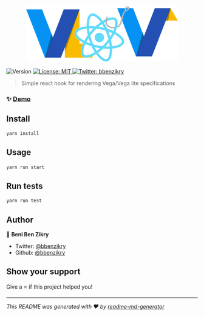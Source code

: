 <!-- <h1 align="center">useVega 👋</h1> -->
<center>
<img style="max-width:400px" src="./hooks-vega.png">
</center>
<p>
  <img alt="Version" src="https://img.shields.io/badge/version-0.1.0-blue.svg?cacheSeconds=2592000" />
  <a href="#" target="_blank">
    <img alt="License: MIT" src="https://img.shields.io/badge/License-MIT-yellow.svg" />
  </a>
  <a href="https://twitter.com/bbenzikry" target="_blank">
    <img alt="Twitter: bbenzikry" src="https://img.shields.io/twitter/follow/bbenzikry.svg?style=social" />
  </a>
</p>

> Simple react hook for rendering Vega/Vega lite specifications

### ✨ [Demo](https://usevega.dev)

## Install

```sh
yarn install
```

## Usage

```sh
yarn run start
```

## Run tests

```sh
yarn run test
```

## Author

👤 **Beni Ben Zikry**

* Twitter: [@bbenzikry](https://twitter.com/bbenzikry)
* Github: [@bbenzikry](https://github.com/bbenzikry)

## Show your support

Give a ⭐️ if this project helped you!

***
_This README was generated with ❤️ by [readme-md-generator](https://github.com/kefranabg/readme-md-generator)_